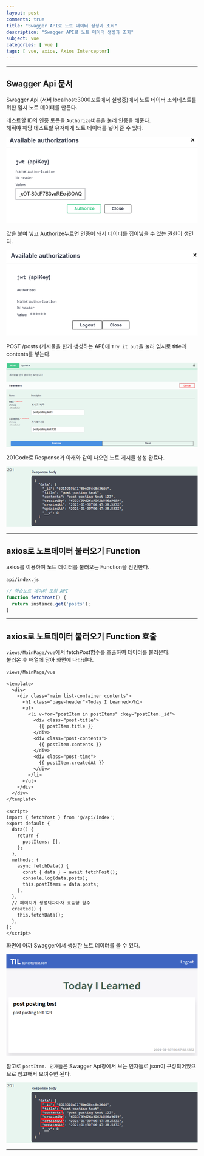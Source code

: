 ```yaml
---
layout: post
comments: true
title: "Swagger API로 노트 데이터 생성과 조회"
description: "Swagger API로 노트 데이터 생성과 조회"
subject: vue
categories: [ vue ]
tags: [ vue, axios, Axios Interceptor]
---
```


<hr>

## Swagger Api 문서

Swagger Api (서버 localhost:3000포트에서 실행중)에서 노트 데이터 조회테스트를 위한 임시 노트 데이터를 만든다.

테스트할 ID의 인증 토큰을 `Authorize`버튼을 눌러 인증을 해준다.  
해줘야 해당 테스트할 유저에게 노트 데이터를 넣어 줄 수 있다.

![Swagger API Authorize1](/assets/img/vue/vue-data-posting1.png "Swagger API Authorize1")

값을 붙여 넣고 Authorize누르면 인증이 돼서 데이터를 집어넣을 수 있는 권한이 생긴다.

![Swagger API Authorize1](/assets/img/vue/vue-data-posting2.png "Swagger API Authorize1")

POST /posts (게시물을 한개 생성하는 API)에 `Try it out`을 눌러 임시로 title과 contents를 넣는다.

![Swagger API Post Try it Out 화면](/assets/img/vue/vue-data-posting5.png "Swagger API Post Try it Out 화면")

201Code로 Response가 아래와 같이 나오면 노트 게시물 생성 완료다.

![Swagger API Post Try it Out response 화면](/assets/img/vue/vue-data-posting3.png "Swagger API Post Try it Out response 화면")

<hr>

## axios로 노트데이터 불러오기 Function

axios를 이용하여 노트 데이터를 불러오는 Function을 선언한다.

`api/index.js`
```javascript
// 학습노트 데이터 조회 API
function fetchPost() {
  return instance.get('posts');
}
```

<hr>

## axios로 노트데이터 불러오기 Function 호출

`views/MainPage/vue`에서 fetchPost함수를 호출하여 데이터를 불러온다.  
불러온 후 배열에 담아 화면에 나타낸다.

`views/MainPage/vue`
```vue
<template>
  <div>
    <div class="main list-container contents">
      <h1 class="page-header">Today I Learned</h1>
      <ul>
        <li v-for="postItem in postItems" :key="postItem._id">
          <div class="post-title">
            {{ postItem.title }}
          </div>
          <div class="post-contents">
            {{ postItem.contents }}
          </div>
          <div class="post-time">
            {{ postItem.createdAt }}
          </div>
        </li>
      </ul>
    </div>
  </div>
</template>

<script>
import { fetchPost } from '@/api/index';
export default {
  data() {
    return {
      postItems: [],
    };
  },
  methods: {
    async fetchData() {
      const { data } = await fetchPost();
      console.log(data.posts);
      this.postItems = data.posts;
    },
  },
  // 페이지가 생성되자마자 호출할 함수
  created() {
    this.fetchData();
  },
};
</script>
```

화면에 아까 Swagger에서 생성한 노트 데이터를 볼 수 있다.

![note Data 화면](/assets/img/vue/vue-data-posting4.png "note Data 화면")

참고로 `postItem. 인자`들은 Swagger Api창에서 보는 인자들로 json이 구성되어있으므로 참고해서 보여주면 된다.

![Swagger API Post Try it Out response 화면 강조](/assets/img/vue/vue-data-posting6.png "Swagger API Post Try it Out response 화면 강조")


<hr>